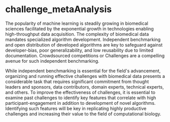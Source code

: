# challenge_metaAnalysis

The popularity of machine learning is steadily growing in biomedical sciences facilitated by the exponential growth in technologies enabling high-throughput data acquisition. 
The complexity of biomedical data mandates specialized algorithm development. 
Independent benchmarking and open distribution of developed algorithms are key to safeguard against developer-bias, poor generalizability, and low reusability due to limited documentation. 
Crowdsourced competitions or Challenges are a compelling avenue for such independent benchmarking. 

While independent benchmarking is essential for the field's advancement, organizing and running effective challenges with biomedical data presents a considerable task that requires significant commitment from thought leaders and sponsors, data contributors, domain experts, technical experts, and others. 
To improve the effectiveness of challenges, it is essential to examine past challenges to identify key features that correlate with high participant-engagement in addition to development of novel algorithms. 
Identifying such features will be key in replicating highly productive challenges and increasing their value to the field of computational biology.
